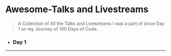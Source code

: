 # Awesome-Talks and Livestreams

> A Collection of All the Talks and Livestreams I was a part of since Day 1 on my Journey of 100 Days of Code.

- ### Day 1

---
